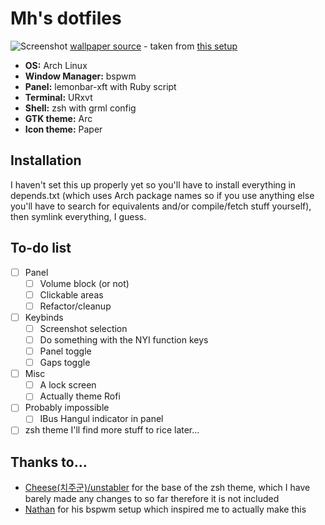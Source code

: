 # Mh's dotfiles

![Screenshot](http://i.imgur.com/q6zjFOd.png)
[wallpaper source](http://alex-tooth.deviantart.com/art/Follow-the-wind-513407376) - taken from [this setup](https://www.reddit.com/r/unixporn/comments/4inmkn/xfce_its_nothing_special_but_its_mine/)

 * **OS:** Arch Linux
 * **Window Manager:** bspwm
 * **Panel:** lemonbar-xft with Ruby script
 * **Terminal:** URxvt
 * **Shell:** zsh with grml config
 * **GTK theme:** Arc
 * **Icon theme:** Paper


## Installation
I haven't set this up properly yet so you'll have to install everything in depends.txt (which uses Arch package names so if you use anything else you'll have to search for equivalents and/or compile/fetch stuff yourself), then symlink everything, I guess.

## To-do list
* [ ] Panel
	* [ ] Volume block (or not)
	* [ ] Clickable areas
	* [ ] Refactor/cleanup
* [ ] Keybinds
	* [ ] Screenshot selection
	* [ ] Do something with the NYI function keys
	* [ ] Panel toggle
	* [ ] Gaps toggle
* [ ] Misc
	* [ ] A lock screen
	* [ ] Actually theme Rofi
* [ ] Probably impossible
	* [ ] IBus Hangul indicator in panel
* [ ] zsh theme
I'll find more stuff to rice later...

## Thanks to...
 * [Cheese(치주군)/unstabler](https://github.com/unstabler) for the base of the zsh theme, which I have barely made any changes to so far therefore it is not included
 * [Nathan](https://github.com/neeasade) for his bspwm setup which inspired me to actually make this
